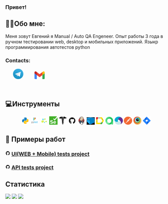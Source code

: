 ### Привет!

<!--About me-->

## :technologist:Обо мне:
Меня зовут Евгений я Manual / Auto QA Engeneer. Опыт работы 3 года в ручном тестировании web, desktop и мобильных приложений. Языкр программирования автотестов python

### Contacts:
<p>
  &#8287;&#8287;&#8287;&#8287;&#8287;
  <a href="t.me/eugene0322"><img width="32px" alt="Telegram" title="Telegram" src="images/tg.png"/></a>
  &#8287;
  &#8287;&#8287;&#8287;&#8287;&#8287;
  <a href="mailto:evgeniili2203@gmail.com@gmail.com"><img width="32px" alt="GMail" title="GMail" src="images/gmail.png"/></a>
  &#8287;
</p>

<!--Stack and tools-->

&#8287;&#8287;&#8287;&#8287;&#8287;
## :computer:Инструменты
<p  align="center">
  <code><img width="5%" title="Python" src="images/python.png"></code>
  <code><img width="5%" title="Pytest" src="images/pytest.png"></code>
  <code><img width="5%" title="Selene" src="images/selene.png"></code>
  <code><img width="5%" title="Selenium" src="images/selenium.png"></code>
  <code><img width="5%" title="Requests" src="images/requests.png"></code>
  <code><img width="5%" title="GitHub" src="images/github.png"></code>
  <code><img width="5%" title="Jenkins" src="images/jenkins.png"></code>
  <code><img width="5%" title="Selenoid" src="images/selenoid.png"></code>
  <code><img width="5%" title="Allure Report" src="images/allure_report.png"></code>
  <code><img width="5%" title="Allure TestOps" src="images/allure_testops.png"></code>
  <code><img width="5%" title="Appium" src="images/appium.png"></code>
  <code><img width="5%" title="Postman" src="images/postman.png"></code>
  <code><img width="5%" title="Browserstack" src="images/browserstack.png"></code>
  <code><img width="5%" title="Jira" src="images/jira.png"></code>
</p>

<!--Projects-->

## :floppy_disk: Примеры работ
### <img width="3%" src="images/github.png"> [UI(WEB + Mobile) tests project](https://github.com/evgeniili0322/wikipedia-tests)

### <img width="3%" src="images/github.png"> [API tests project](https://github.com/evgeniili0322/contact-list-api-tests)

## Cтатистика
![](http://github-profile-summary-cards.vercel.app/api/cards/stats?username=evgeniili0322&theme=tokyonight)
![](http://github-profile-summary-cards.vercel.app/api/cards/repos-per-language?evgeniili0322=catislove&theme=tokyonight) 
![](https://github-profile-summary-cards.vercel.app/api/cards/profile-details?username=evgeniili0322&theme=tokyonight)
